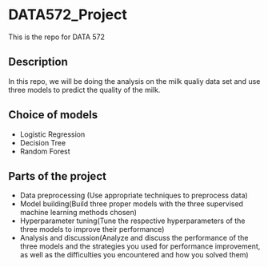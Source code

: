 # DATA572_Project
This is the repo for DATA 572

## Description
In this repo, we will be doing the analysis on the milk qualiy data set and use three models to predict the quality of the milk.

## Choice of models
- Logistic Regression
- Decision Tree
- Random Forest

## Parts of the project
- Data preprocessing (Use appropriate techniques to preprocess data)
- Model building(Build three proper models with the three supervised machine learning methods chosen)
- Hyperparameter tuning(Tune the respective hyperparameters of the three models to improve their performance)
- Analysis and discussion(Analyze and discuss the performance of the three models and the strategies you used for performance improvement, as well as the difficulties you encountered and how you solved them)
